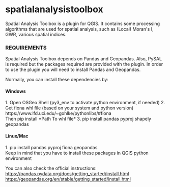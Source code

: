 # spatialanalysistoolbox

<p>
Spatial Analysis Toolbox is a plugin for QGIS. It contains some processing algorithms that are used for spatial analysis, such as (Local) Moran's I, GWR, various spatial indices.
</p>


<h3>REQUIREMENTS</h3>
<p>
Spatial Analysis Toolbox depends on Pandas and Geopandas. Also, PySAL is required but the packages required are provided with the plugin.
In order to use the plugin you will need to install Pandas and Geopandas.
</p>
Normally, you can install these dependencies by:

<h4>Windows</h4>
1. Open OSGeo Shell (py3_env to activate python environment, if needed)
2. Get fiona whl file (based on your system and python version) https://www.lfd.uci.edu/~gohlke/pythonlibs/#fiona <br>Then pip install *Path To whl file*
3. pip install pandas pyproj shapely geopandas

<h4>Linux/Mac</h4>
1. pip install pandas pyproj fiona geopandas
<br> Keep in mind that you have to install these packages in QGIS python environment

You can also check the official instructions:<br>
https://pandas.pydata.org/docs/getting_started/install.html <br>
https://geopandas.org/en/stable/getting_started/install.html <br>
